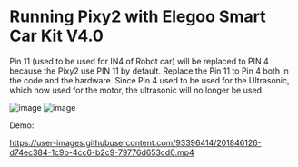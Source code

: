 # Running Pixy2 with Elegoo Smart Car Kit V4.0
Pin 11 (used to be used for IN4 of Robot car) will be replaced to PIN 4 because the Pixy2 use PIN 11 by default. Replace the Pin 11 to Pin 4 both in the code and the hardware.
Since Pin 4 used to be used for the Ultrasonic, which now used for the motor, the ultrasonic will no longer be used.

![image](https://user-images.githubusercontent.com/93396414/201843011-32a2890b-67da-4798-9339-488702935afe.png)
![image](https://user-images.githubusercontent.com/93396414/201843034-418088bf-51f7-4fd0-ab0b-f33c94869766.png)

Demo:

https://user-images.githubusercontent.com/93396414/201846126-d74ec384-1c9b-4cc6-b2c9-79776d653cd0.mp4

